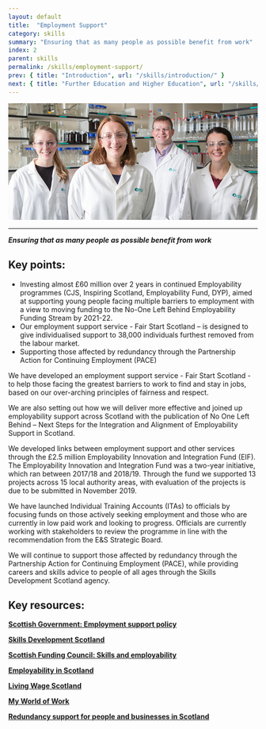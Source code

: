 ```yaml
---
layout: default
title:  "Employment Support"
category: skills
summary: "Ensuring that as many people as possible benefit from work"
index: 2
parent: skills
permalink: /skills/employment-support/
prev: { title: "Introduction", url: "/skills/introduction/" }
next: { title: "Further Education and Higher Education", url: "/skills/further-higher-education/" }
---
```


![A photograph of 4 people in lab coats and protective glasses](/assets/images/pageimages/Skills.31.jpg)  

---
***Ensuring that as many people as possible benefit from work***

## Key points:

* Investing almost £60 million over 2 years in continued Employability programmes (CJS, Inspiring Scotland, Employability Fund, DYP), aimed at supporting young people facing multiple barriers to employment with a view to moving funding to the No-One Left Behind Employability Funding Stream by 2021-22.
* Our employment support service - Fair Start Scotland – is designed to give individualised support to 38,000 individuals furthest removed from the labour market.
* Supporting those affected by redundancy through the Partnership Action for Continuing Employment (PACE)

We have developed an employment support service - Fair Start Scotland - to help those facing the greatest barriers to work to find and stay in jobs, based on our over-arching principles of fairness and respect.  

We are also setting out how we will deliver more effective and joined up employability support across Scotland with the publication of No One Left Behind – Next Steps for the Integration and Alignment of Employability Support in Scotland.  

We developed links between employment support and other services through the £2.5 million Employability Innovation and Integration Fund (EIF). The Employability Innovation and Integration Fund was a two-year initiative, which ran between 2017/18 and 2018/19.  Through the fund we supported 13 projects across 15 local authority areas, with evaluation of the projects is due to be submitted in November 2019.  

We have launched Individual Training Accounts (ITAs) to officials by focusing funds on those actively seeking employment and those who are currently in low paid work and looking to progress.  Officials are currently working with stakeholders to review the programme in line with the recommendation from the E&S Strategic Board.  

We will continue to support those affected by redundancy through the Partnership Action for Continuing Employment (PACE), while providing careers and skills advice to people of all ages through the Skills Development Scotland agency.  

## Key resources:

**[Scottish Government: Employment support policy](https://www.gov.scot/policies/employment-support/)**

**[Skills Development Scotland](https://www.skillsdevelopmentscotland.co.uk/)**

**[Scottish Funding Council: Skills and employability](http://www.sfc.ac.uk/skills/skills.aspx/)**

**[Employability in Scotland](http://www.employabilityinscotland.com/)**

**[Living Wage Scotland](https://scottishlivingwage.org/)**

**[My World of Work](https://www.myworldofwork.co.uk/)**

**[Redundancy support for people and businesses in Scotland](https://www.skillsdevelopmentscotland.co.uk/what-we-do/employability-skills/partnership-action-for-continuing-employment-pace/)**
